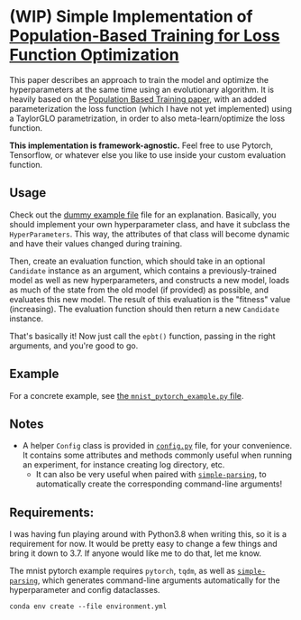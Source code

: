 # (WIP) Simple Implementation of [Population-Based Training for Loss Function Optimization](https://arxiv.org/abs/2002.04225)

This paper describes an approach to train the model and optimize the hyperparameters at the same time using an evolutionary algorithm. It is heavily based on the [Population Based Training paper](https://arxiv.org/abs/1711.09846), with an added parameterization the loss function (which I have not yet implemented) using a TaylorGLO parametrization, in order to also meta-learn/optimize the loss function.

__This implementation is framework-agnostic.__ Feel free to use Pytorch, Tensorflow, or whatever else you like to use inside your custom evaluation function.

## Usage
Check out the [dummy example file](dummy_example.py) file for an explanation. Basically, you should implement your own hyperparameter class, and have it subclass the `HyperParameters`. This way, the attributes of that class will become dynamic and have their values changed during training.

Then, create an evaluation function, which should take in an optional `Candidate` instance as an argument, which contains a previously-trained model as well as new hyperparameters, and constructs a new model, loads as much of the state from the old model (if provided) as possible, and evaluates this new model. The result of this evaluation is the "fitness" value (increasing). The evaluation function should then return a new `Candidate` instance.

That's basically it! Now just call the `epbt()` function, passing in the right arguments, and you're good to go.


## Example
For a concrete example, see [the `mnist_pytorch_example.py` file](mnist_pytorch_example.py).


## Notes
- A helper `Config` class is provided in [`config.py`](config.py) file, for your convenience. It contains some attributes and methods commonly useful when running an experiment, for instance creating log directory, etc.
    - It can also be very useful when paired with [`simple-parsing`](https://github.com/lebrice/SimpleParsing), to automatically create the corresponding command-line arguments!
## Requirements:
I was having fun playing around with Python3.8 when writing this, so it is a requirement for now.
It would be pretty easy to change a few things and bring it down to 3.7. If anyone would like me to do that, let me know.

The mnist pytorch example requires `pytorch`, `tqdm`, as well as [`simple-parsing`](https://github.com/lebrice/SimpleParsing), which generates command-line arguments automatically for the hyperparameter and config dataclasses.

```console
conda env create --file environment.yml
```

